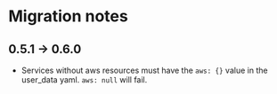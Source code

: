 # Migration notes

## 0.5.1 -> 0.6.0

* Services without aws resources must have the `aws: {}` value in the user_data
  yaml. `aws: null` will fail.
